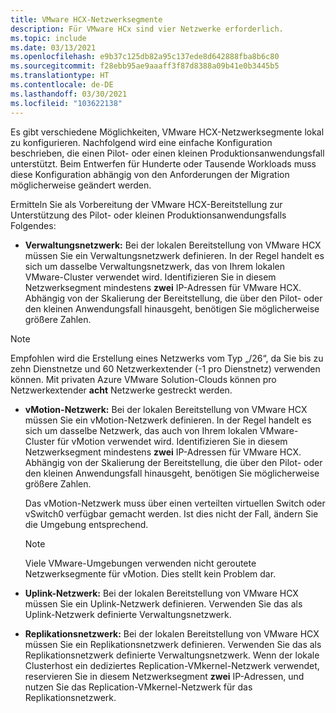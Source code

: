 ```yaml
---
title: VMware HCX-Netzwerksegmente
description: Für VMware HCx sind vier Netzwerke erforderlich.
ms.topic: include
ms.date: 03/13/2021
ms.openlocfilehash: e9b37c125db82a95c137ede8d642888fba8b6c80
ms.sourcegitcommit: f28ebb95ae9aaaff3f87d8388a09b41e0b3445b5
ms.translationtype: HT
ms.contentlocale: de-DE
ms.lasthandoff: 03/30/2021
ms.locfileid: "103622138"
---
```

<!-- Used in avs-production-ready-deployment.md and tutorial-deploy-vmware-hcx.md -->

Es gibt verschiedene Möglichkeiten, VMware HCX-Netzwerksegmente lokal zu konfigurieren. Nachfolgend wird eine einfache Konfiguration beschrieben, die einen Pilot- oder einen kleinen Produktionsanwendungsfall unterstützt.  Beim Entwerfen für Hunderte oder Tausende Workloads muss diese Konfiguration abhängig von den Anforderungen der Migration möglicherweise geändert werden.  

Ermitteln Sie als Vorbereitung der VMware HCX-Bereitstellung zur Unterstützung des Pilot- oder kleinen Produktionsanwendungsfalls Folgendes:

- **Verwaltungsnetzwerk:** Bei der lokalen Bereitstellung von VMware HCX müssen Sie ein Verwaltungsnetzwerk definieren.  In der Regel handelt es sich um dasselbe Verwaltungsnetzwerk, das von Ihrem lokalen VMware-Cluster verwendet wird.  Identifizieren Sie in diesem Netzwerksegment mindestens **zwei** IP-Adressen für VMware HCX. Abhängig von der Skalierung der Bereitstellung, die über den Pilot- oder den kleinen Anwendungsfall hinausgeht, benötigen Sie möglicherweise größere Zahlen.

> [!NOTE]
   > Empfohlen wird die Erstellung eines Netzwerks vom Typ „/26“, da Sie bis zu zehn Dienstnetze und 60 Netzwerkextender (-1 pro Dienstnetz) verwenden können. Mit privaten Azure VMware Solution-Clouds können pro Netzwerkextender **acht** Netzwerke gestreckt werden.
   >
   
- **vMotion-Netzwerk:** Bei der lokalen Bereitstellung von VMware HCX müssen Sie ein vMotion-Netzwerk definieren.  In der Regel handelt es sich um dasselbe Netzwerk, das auch von Ihrem lokalen VMware-Cluster für vMotion verwendet wird.  Identifizieren Sie in diesem Netzwerksegment mindestens **zwei** IP-Adressen für VMware HCX. Abhängig von der Skalierung der Bereitstellung, die über den Pilot- oder den kleinen Anwendungsfall hinausgeht, benötigen Sie möglicherweise größere Zahlen.

   Das vMotion-Netzwerk muss über einen verteilten virtuellen Switch oder vSwitch0 verfügbar gemacht werden. Ist dies nicht der Fall, ändern Sie die Umgebung entsprechend.

   > [!NOTE]
   > Viele VMware-Umgebungen verwenden nicht geroutete Netzwerksegmente für vMotion. Dies stellt kein Problem dar.

- **Uplink-Netzwerk:** Bei der lokalen Bereitstellung von VMware HCX müssen Sie ein Uplink-Netzwerk definieren. Verwenden Sie das als Uplink-Netzwerk definierte Verwaltungsnetzwerk.
   
- **Replikationsnetzwerk:** Bei der lokalen Bereitstellung von VMware HCX müssen Sie ein Replikationsnetzwerk definieren. Verwenden Sie das als Replikationsnetzwerk definierte Verwaltungsnetzwerk.  Wenn der lokale Clusterhost ein dediziertes Replication-VMkernel-Netzwerk verwendet, reservieren Sie in diesem Netzwerksegment **zwei** IP-Adressen, und nutzen Sie das Replication-VMkernel-Netzwerk für das Replikationsnetzwerk.

